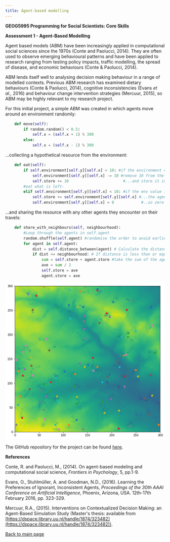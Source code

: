 ```yaml
---
title: Agent-based modelling
---
```

<!--The theme for the page layout is specified in the _config.yml file as the 'Minimal' theme by GitHub user OrderedList (https://github.com/orderedlist/minimal). All the content below is my own work.-->

<!-- Header for the webpage in bold -->
**GEOG5995 Programming for Social Scientists: Core Skills**

**Assessment 1 - Agent-Based Modelling**

Agent based models (ABM) have been increasingly applied in computational social sciences since the 1970s (Conte and Paolucci, 2014). They are often used to observe emerging behavioural patterns and have been applied to research ranging from testing policy impacts, traffic modelling, the spread of disease, and economic behaviours (Conte & Paolucci, 2014).

ABM lends itself well to analysing decision making behaviour in a range of modelled contexts. Previous ABM research has examined dietary behaviours (Conte & Paolucci, 2014), cognitive inconsistencies (Evans *et al.,* 2016) and behaviour change intervention strategies (Mercuur, 2015), so ABM may be highly relevant to my research project.

For this initial project, a simple ABM was created in which agents move around an environment randomly:
```python
    def move(self):
        if random.random() < 0.5:
            self.x = (self.x + 1) % 300
        else:
            self.x = (self.x - 1) % 300
```

...collecting a hypothetical resource from the environment:
```python
    def eat(self): 
        if self.environment[self.y][self.x] > 10: #if the environment value is greater than 10...
            self.environment[self.y][self.x] -= 10 #remove 10 from the environment...
            self.store += 10                        #...and store it in the agent.
        #eat what is left-
        elif self.environment[self.y][self.x] < 10: #if the env value is less than 10...
            self.store += self.environment[self.y][self.x] #...the agent eats it...
            self.environment[self.y][self.x] = 0            #..so zero remains.
```

...and sharing the resource with any other agents they encounter on their travels:
```python
    def share_with_neighbours(self, neighbourhood):
        #Loop through the agents in self.agent
        random.shuffle(self.agent) #randomise the order to avoid earlier ones having an unfair advantage.
        for agent in self.agent:
            dist = self.distance_between(agent) # Calculate the distance between self and the current other agent
            if dist <= neighbourhood: # If distance is less than or equal to the neighbourhood
                sum = self.store + agent.store #take the sum of the agents' stores and divide them equally
                ave = sum / 2
                self.store = ave
                agent.store = ave
```

![ABM image](https://raw.githubusercontent.com/ChrisDNewton/ChrisDNewton.github.io/master/ABM_image1.png)

The GitHub repository for the project can be found [here](https://github.com/ChrisDNewton/AgentBasedModel).

**References**

Conte, R. and Paolucci, M., (2014). On agent-based modeling and computational social science, *Frontiers in Psychology*, 5, pp.1-9.

Evans, O., Stuhlmüller, A. and Goodman, N.D., (2016). Learning the Preferences of Ignorant, Inconsistent Agents, *Proceedings of the 30th AAAI Conference on Artificial Intelligence*, Phoenix, Arizona, USA. 12th-17th February 2016, pp. 323-329.

Mercuur, R.A., (2015). Interventions on Contextualized Decision Making: an Agent-Based Simulation Study (Master's thesis: available from [https://dspace.library.uu.nl/handle/1874/323482](https://dspace.library.uu.nl/handle/1874/323482)).

[Back to main page](https://chrisdnewton.github.io/)